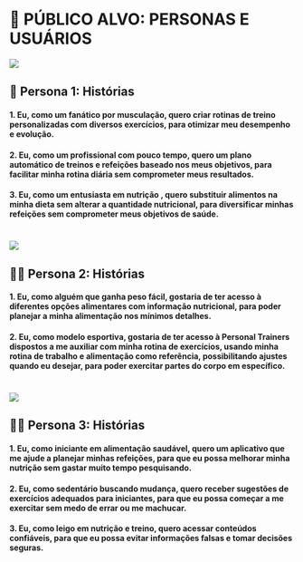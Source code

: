 # 📌 PÚBLICO ALVO: PERSONAS E USUÁRIOS

![](https://github.com/eiKuan/lixoengsoft/blob/main/Imagens/CARLOS1.png)

## 👮 Persona 1: Histórias

#### 1. Eu, como um fanático por musculação, quero criar rotinas de treino personalizadas com diversos exercícios, para otimizar meu desempenho e evolução.

#### 2. Eu, como um profissional com pouco tempo, quero um plano automático de treinos e refeições baseado nos meus objetivos, para facilitar minha rotina diária sem comprometer meus resultados.

#### 3. Eu, como um entusiasta em nutrição , quero substituir alimentos na minha dieta sem alterar a quantidade nutricional, para diversificar minhas refeições sem comprometer meus objetivos de saúde.
#
![](https://github.com/eiKuan/lixoengsoft/blob/main/Imagens/Alice.png)

## 🤸‍♀️ Persona 2: Histórias

#### 1. Eu, como alguém que ganha peso fácil, gostaria de ter acesso à diferentes opções alimentares com informação nutricional, para poder planejar a minha alimentação nos mínimos detalhes.

#### 2. Eu, como modelo esportiva, gostaria de ter acesso à Personal Trainers dispostos a me auxiliar com minha rotina de exercícios, usando minha rotina de trabalho e alimentação como referência, possibilitando ajustes quando eu desejar, para poder exercitar partes do corpo em específico.

#

![](https://github.com/eiKuan/lixoengsoft/blob/main/Imagens/pedro.png)

## 🧑‍💻 Persona 3: Histórias

#### 1. Eu, como iniciante em alimentação saudável, quero um aplicativo que me ajude a planejar minhas refeições, para que eu possa melhorar minha nutrição sem gastar muito tempo pesquisando.

#### 2. Eu, como sedentário buscando mudança, quero receber sugestões de exercícios adequados para iniciantes, para que eu possa começar a me exercitar sem medo de errar ou me machucar.

#### 3. Eu, como leigo em nutrição e treino, quero acessar conteúdos confiáveis, para que eu possa evitar informações falsas e tomar decisões seguras.

